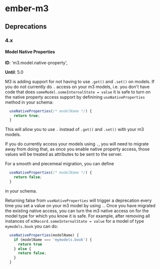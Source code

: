 # ember-m3

## Deprecations

### 4.x

#### Model Native Properties

**ID**: 'm3.model.native-property',

**Until**: 5.0

M3 is adding support for not having to use `.get()` and `.set()` on models. If you do not currently
do `.` access on your m3 models, i.e. you don't have code that does `someModel.someInternalState = value`
it is safe to turn on the native property access support by definining `useNativeProperties` method
in your schema:

```js
  useNativeProperties(/* modelName */) {
    return true;
  }

```
This will allow you to use `.` instead of `.get()` and `.set()` with your m3 models.

If you do currently access your models using `.`, you will need to migrate away from doing that, as
once you enable native property access, those values will be treated as attributes to be sent to 
the server.

For a smooth and piecemeal migration, you can define

```js
  useNativeProperties(/* modelName */) {
    return false;
  }
```
in your schema. 

Returning false from `useNativeProperties` will trigger a deprecation every time you set a value on
your m3 model by using `.`. Once you have migrated the existing native access, you can turn the
m3 native access on for the model type for which you know it is safe. For example, after removing
all instances of `m3Record.someInternalState = value` for a model of type `mymodels.book` you can do:
```js
  useNativeProperties(modelName) {
    if (modelName === 'mymodels.book') {
      return true
    } else {
      return false;
    }
  }
```
